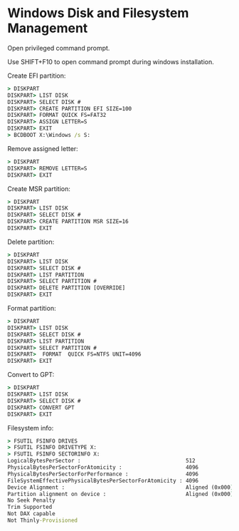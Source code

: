 Windows Disk and Filesystem Management
======================================

Open privileged command prompt.

Use SHIFT+F10 to open command prompt during windows installation.

Create EFI partition:

```bat
> DISKPART
DISKPART> LIST DISK
DISKPART> SELECT DISK #
DISKPART> CREATE PARTITION EFI SIZE=100
DISKPART> FORMAT QUICK FS=FAT32
DISKPART> ASSIGN LETTER=S
DISKPART> EXIT
> BCDBOOT X:\Windows /s S:
```

Remove assigned letter:

```bat
> DISKPART
DISKPART> REMOVE LETTER=S
DISKPART> EXIT
```

Create MSR partition:

```bat
> DISKPART
DISKPART> LIST DISK
DISKPART> SELECT DISK #
DISKPART> CREATE PARTITION MSR SIZE=16
DISKPART> EXIT
```

Delete partition:

```bat
> DISKPART
DISKPART> LIST DISK
DISKPART> SELECT DISK #
DISKPART> LIST PARTITION
DISKPART> SELECT PARTITION #
DISKPART> DELETE PARTITION [OVERRIDE]
DISKPART> EXIT
```

Format partition:

```bat
> DISKPART
DISKPART> LIST DISK
DISKPART> SELECT DISK #
DISKPART> LIST PARTITION
DISKPART> SELECT PARTITION #
DISKPART>  FORMAT  QUICK FS=NTFS UNIT=4096
DISKPART> EXIT
```

Convert to GPT:

```bat
> DISKPART
DISKPART> LIST DISK
DISKPART> SELECT DISK #
DISKPART> CONVERT GPT
DISKPART> EXIT
```

Filesystem info:

```bat
> FSUTIL FSINFO DRIVES
> FSUTIL FSINFO DRIVETYPE X:
> FSUTIL FSINFO SECTORINFO X:
LogicalBytesPerSector :                                 512
PhysicalBytesPerSectorForAtomicity :                    4096
PhysicalBytesPerSectorForPerformance :                  4096
FileSystemEffectivePhysicalBytesPerSectorForAtomicity : 4096
Device Alignment :                                      Aligned (0x000)
Partition alignment on device :                         Aligned (0x000)
No Seek Penalty
Trim Supported
Not DAX capable
Not Thinly-Provisioned
```
